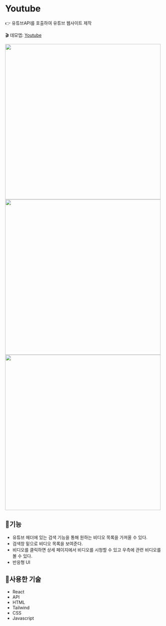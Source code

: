 # Youtube
:point_right: 유튜브API를 호출하여 유튜브 웹사이트 제작

:clapper: 데모앱: [Youtube](https://soft-wisp-921a06.netlify.app/)

<img src="https://user-images.githubusercontent.com/117346671/233886555-dd825171-a8b9-4f2e-9167-09fc3bda1ea0.PNG" width="500"/>
<img src="https://user-images.githubusercontent.com/117346671/233886559-c787616d-0b19-49cc-98f8-b3907585f1c6.PNG" width="500"/>
<img src="https://user-images.githubusercontent.com/117346671/233886564-35ba9b85-96f2-4700-b800-5a9f111c0631.PNG" width="500"/>

## :memo:기능
+ 유튜브 헤더에 있는 검색 기능을 통해 원하는 비디오 목록을 가져올 수 있다.
+ 검색창 밑으로 비디오 목록을 보여준다.
+ 비디오를 클릭하면 상세 페이지에서 비디오를 시청할 수 있고 우측에 관련 비디오를 볼 수 있다.
+ 반응형 UI

## :hammer:사용한 기술
+ React
+ API
+ HTML
+	Tailwind
+ CSS
+ Javascript
